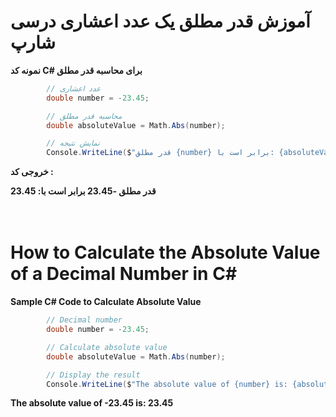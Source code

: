 
# آموزش قدر مطلق یک عدد اعشاری درسی شارپ

**نمونه کد C# برای محاسبه قدر مطلق**

```csharp
        // عدد اعشاری
        double number = -23.45;

        // محاسبه قدر مطلق
        double absoluteValue = Math.Abs(number);

        // نمایش نتیجه
        Console.WriteLine($"قدر مطلق {number} برابر است با: {absoluteValue}");
```
**خروجی کد :**

**قدر مطلق -23.45 برابر است با: 23.45**  
<br>
<br>


# How to Calculate the Absolute Value of a Decimal Number in C#

**Sample C# Code to Calculate Absolute Value**

```csharp
        // Decimal number
        double number = -23.45;

        // Calculate absolute value
        double absoluteValue = Math.Abs(number);

        // Display the result
        Console.WriteLine($"The absolute value of {number} is: {absoluteValue}");
```
**The absolute value of -23.45 is: 23.45**
